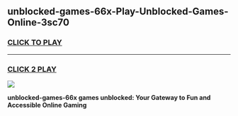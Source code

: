 
## unblocked-games-66x-Play-Unblocked-Games-Online-3sc70
<h3>
<a href="https://premium76.site?title=unblocked-games-66x&ref=25A">CLICK TO PLAY</a></h3>
<hr>

<h3>
<a href="https://premium76.site?title=unblocked-games-66x&ref=25A">CLICK 2 PLAY</a>
  
</h3>

<a href="https://premium76.site?title=unblocked-games-66x&ref=25A"><img src="https://clearcache.store/games.png"></a>


**unblocked-games-66x games unblocked: Your Gateway to Fun and Accessible Online Gaming**
